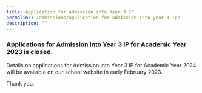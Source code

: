 ```yaml
---
title: Application for Admission into Year 3 IP
permalink: /admissions/application-for-admission-into-year-3-ip/
description: ""
---
```

### Applications for Admission into Year 3 IP for Academic Year 2023 is closed. 

Details on applications for Admission into Year 3 IP for Academic Year 2024 will be available on our school website in early February 2023.

Thank you.